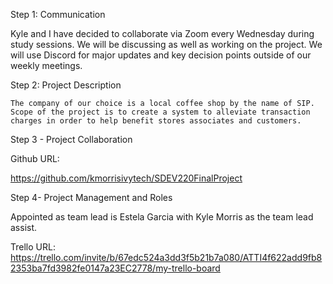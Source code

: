Step 1: Communication

Kyle and I have decided to collaborate via Zoom every Wednesday during study sessions. We will be discussing as well as working on the project.  We will use Discord for major updates and key decision points outside of our weekly meetings. 

Step 2: Project Description

 	The company of our choice is a local coffee shop by the name of SIP.  Scope of the project is to create a system to alleviate transaction charges in order to help benefit stores associates and customers. 

Step 3 - Project Collaboration 

Github URL: 

https://github.com/kmorrisivytech/SDEV220FinalProject

Step 4- Project Management and Roles

Appointed as team lead is Estela Garcia with Kyle Morris as the team lead assist.

Trello URL: https://trello.com/invite/b/67edc524a3dd3f5b21b7a080/ATTI4f622add9fb82353ba7fd3982fe0147a23EC2778/my-trello-board


